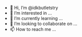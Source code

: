 - 👋 Hi, I’m @idkbutletstry
- 👀 I’m interested in ...
- 🌱 I’m currently learning ...
- 💞️ I’m looking to collaborate on ...
- 📫 How to reach me ...

<!---
idkbutletstry/idkbutletstry is a ✨ special ✨ repository because its `README.md` (this file) appears on your GitHub profile.
You can click the Preview link to take a look at your changes.
--->
